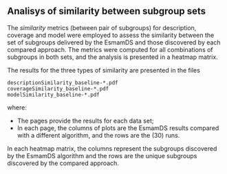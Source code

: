 ## Analisys of similarity between subgroup sets

The _similarity_ metrics (between pair of subgroups) for description, coverage and model were employed to assess the similarity between the set of subgroups delivered by the EsmamDS and those discovered by each compared approach.
The metrics were computed for all combinations of subgroups in both sets, and the analysis is presented in a heatmap matrix.

The results for the three types of similarity are presented in the files 
```
descriptionSimilarity_baseline-*.pdf
coverageSimilarity_baseline-*.pdf
modelSimilarity_baseline-*.pdf
``` 
where:
- The pages provide the results for each data set;
- In each page, the columns of plots are the EsmamDS results compared with a different algorithm, and the rows are the (30) runs.

In each heatmap matrix, the columns represent the subgroups discovered by the EsmamDS algorithm and the rows are the unique subgroups discovered by the compared approach.
